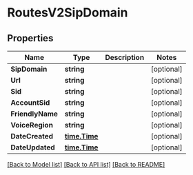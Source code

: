 # RoutesV2SipDomain

## Properties

Name | Type | Description | Notes
------------ | ------------- | ------------- | -------------
**SipDomain** | **string** |  |[optional] 
**Url** | **string** |  |[optional] 
**Sid** | **string** |  |[optional] 
**AccountSid** | **string** |  |[optional] 
**FriendlyName** | **string** |  |[optional] 
**VoiceRegion** | **string** |  |[optional] 
**DateCreated** | [**time.Time**](time.Time.md) |  |[optional] 
**DateUpdated** | [**time.Time**](time.Time.md) |  |[optional] 

[[Back to Model list]](../README.md#documentation-for-models) [[Back to API list]](../README.md#documentation-for-api-endpoints) [[Back to README]](../README.md)


